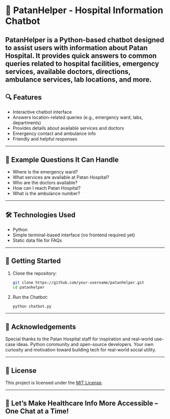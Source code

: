 # 🏥 PatanHelper - Hospital Information Chatbot
**PatanHelper** is a Python-based chatbot designed to assist users with information about **Patan Hospital**. It provides quick answers to common queries related to hospital facilities, emergency services, available doctors, directions, ambulance services, lab locations, and more.
----
## 🔍 Features
- Interactive chatbot interface
- Answers location-related queries (e.g., emergency ward, labs, departments)
- Provides details about available services and doctors
- Emergency contact and ambulance info
- Friendly and helpful responses
----
## 📌 Example Questions It Can Handle
- Where is the emergency ward?
- What services are available at Patan Hospital?
- Who are the doctors available?
- How can I reach Patan Hospital?
- What is the ambulance number?
----
## 🛠 Technologies Used
- Python
- Simple terminal-based interface (no frontend required yet)
- Static data file for FAQs
----
## 🚀 Getting Started
1. Clone the repository:
   ```bash
   git clone https://github.com/your-username/patanhelper.git
   cd patanhelper
2. Run the Chatbot:
    ```bash
    python chatbot.py
---

## 🙌 Acknowledgements
Special thanks to the Patan Hospital staff for inspiration and real-world use-case ideas.
Python community and open-source developers.
Your own curiosity and motivation toward building tech for real-world social utility.

----
## 📜 License
This project is licensed under the [MIT License](./LICENSE).

----
## 🔗 Let’s Make Healthcare Info More Accessible – One Chat at a Time!


